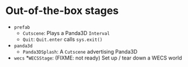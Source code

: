 Out-of-the-box stages
=====================

* `prefab`
  * `Cutscene`: Plays a Panda3D `Interval`
  * `Quit`: `Quit.enter` calls `sys.exit()`
* `panda3d`
  * `Panda3DSplash`: A `Cutscene` advertising Panda3D
* `wecs`
  *`WECSStage`: (FIXME: not ready) Set up / tear down a WECS world
